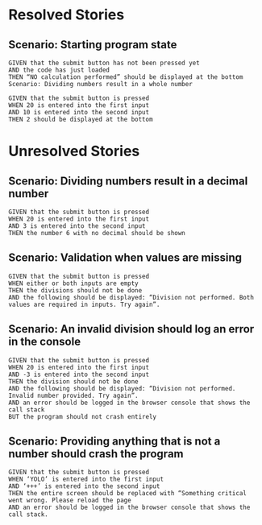 # Resolved Stories

## Scenario: Starting program state

    GIVEN that the submit button has not been pressed yet
    AND the code has just loaded
    THEN “NO calculation performed” should be displayed at the bottom
    Scenario: Dividing numbers result in a whole number

    GIVEN that the submit button is pressed
    WHEN 20 is entered into the first input
    AND 10 is entered into the second input
    THEN 2 should be displayed at the bottom
 
# Unresolved Stories

## Scenario: Dividing numbers result in a decimal number

    GIVEN that the submit button is pressed
    WHEN 20 is entered into the first input
    AND 3 is entered into the second input
    THEN the number 6 with no decimal should be shown
 

## Scenario: Validation when values are missing

    GIVEN that the submit button is pressed
    WHEN either or both inputs are empty
    THEN the divisions should not be done
    AND the following should be displayed: “Division not performed. Both values are required in inputs. Try again”.
 

## Scenario: An invalid division should log an error in the console

    GIVEN that the submit button is pressed
    WHEN 20 is entered into the first input
    AND -3 is entered into the second input
    THEN the division should not be done
    AND the following should be displayed: “Division not performed. Invalid number provided. Try again”.
    AND an error should be logged in the browser console that shows the call stack
    BUT the program should not crash entirely
 

## Scenario: Providing anything that is not a number should crash the program

    GIVEN that the submit button is pressed
    WHEN ‘YOLO’ is entered into the first input
    AND ‘+++’ is entered into the second input
    THEN the entire screen should be replaced with “Something critical went wrong. Please reload the page
    AND an error should be logged in the browser console that shows the call stack.